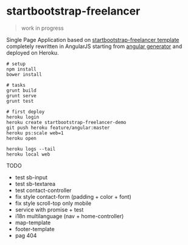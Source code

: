 # startbootstrap-freelancer

> work in progress

Single Page Application based on [startbootstrap-freelancer template](https://github.com/IronSummitMedia/startbootstrap-freelancer) completely rewritten in AngularJS starting from [angular generator](https://github.com/yeoman/generator-angular) and deployed on Heroku.

```
# setup
npm install
bower install

# tasks
grunt build
grunt serve
grunt test

# first deploy
heroku login
heroku create startbootstrap-freelancer-demo
git push heroku feature/angular:master
heroku ps:scale web=1
heroku open

heroku logs --tail
heroku local web
```

TODO
* test sb-input
* test sb-textarea
* test contact-controller
* fix style contact-form (padding + color + font)
* fix style scroll-top only mobile
* service with promise + test
* i18n multilanguage (nav + home-controller)
* map-template
* footer-template
* pag 404
